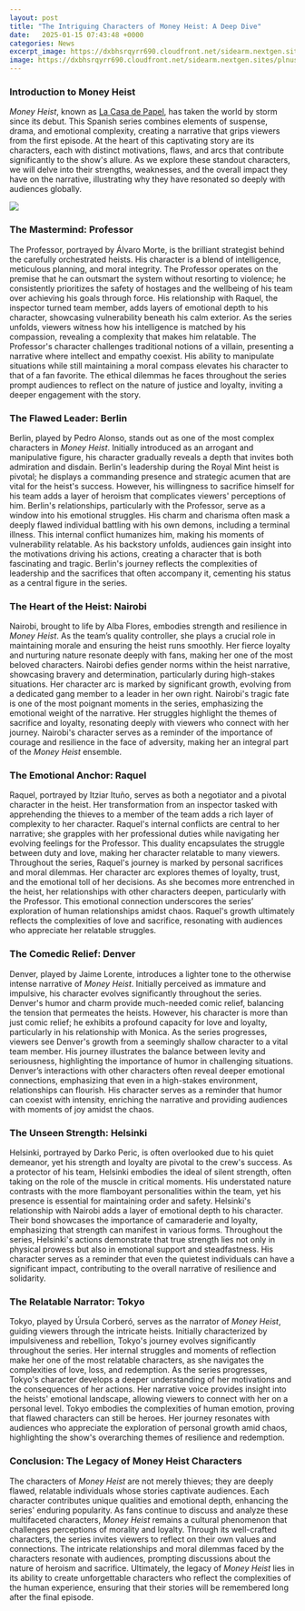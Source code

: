 ```yaml
---
layout: post
title: "The Intriguing Characters of Money Heist: A Deep Dive"
date:   2025-01-15 07:43:48 +0000
categories: News
excerpt_image: https://dxbhsrqyrr690.cloudfront.net/sidearm.nextgen.sites/plnusealions.com/images/responsive_2023/default_image.png
image: https://dxbhsrqyrr690.cloudfront.net/sidearm.nextgen.sites/plnusealions.com/images/responsive_2023/default_image.png
---
```


### Introduction to Money Heist
*Money Heist*, known as [La Casa de Papel](https://more.io.vn/en/Money_Heist), has taken the world by storm since its debut. This Spanish series combines elements of suspense, drama, and emotional complexity, creating a narrative that grips viewers from the first episode. At the heart of this captivating story are its characters, each with distinct motivations, flaws, and arcs that contribute significantly to the show's allure. As we explore these standout characters, we will delve into their strengths, weaknesses, and the overall impact they have on the narrative, illustrating why they have resonated so deeply with audiences globally.

![](https://dxbhsrqyrr690.cloudfront.net/sidearm.nextgen.sites/plnusealions.com/images/responsive_2023/default_image.png)
### The Mastermind: Professor
The Professor, portrayed by Álvaro Morte, is the brilliant strategist behind the carefully orchestrated heists. His character is a blend of intelligence, meticulous planning, and moral integrity. The Professor operates on the premise that he can outsmart the system without resorting to violence; he consistently prioritizes the safety of hostages and the wellbeing of his team over achieving his goals through force. His relationship with Raquel, the inspector turned team member, adds layers of emotional depth to his character, showcasing vulnerability beneath his calm exterior.
As the series unfolds, viewers witness how his intelligence is matched by his compassion, revealing a complexity that makes him relatable. The Professor's character challenges traditional notions of a villain, presenting a narrative where intellect and empathy coexist. His ability to manipulate situations while still maintaining a moral compass elevates his character to that of a fan favorite. The ethical dilemmas he faces throughout the series prompt audiences to reflect on the nature of justice and loyalty, inviting a deeper engagement with the story.
### The Flawed Leader: Berlin
Berlin, played by Pedro Alonso, stands out as one of the most complex characters in *Money Heist*. Initially introduced as an arrogant and manipulative figure, his character gradually reveals a depth that invites both admiration and disdain. Berlin's leadership during the Royal Mint heist is pivotal; he displays a commanding presence and strategic acumen that are vital for the heist's success. However, his willingness to sacrifice himself for his team adds a layer of heroism that complicates viewers' perceptions of him.
Berlin's relationships, particularly with the Professor, serve as a window into his emotional struggles. His charm and charisma often mask a deeply flawed individual battling with his own demons, including a terminal illness. This internal conflict humanizes him, making his moments of vulnerability relatable. As his backstory unfolds, audiences gain insight into the motivations driving his actions, creating a character that is both fascinating and tragic. Berlin's journey reflects the complexities of leadership and the sacrifices that often accompany it, cementing his status as a central figure in the series.
### The Heart of the Heist: Nairobi
Nairobi, brought to life by Alba Flores, embodies strength and resilience in *Money Heist*. As the team’s quality controller, she plays a crucial role in maintaining morale and ensuring the heist runs smoothly. Her fierce loyalty and nurturing nature resonate deeply with fans, making her one of the most beloved characters. Nairobi defies gender norms within the heist narrative, showcasing bravery and determination, particularly during high-stakes situations.
Her character arc is marked by significant growth, evolving from a dedicated gang member to a leader in her own right. Nairobi's tragic fate is one of the most poignant moments in the series, emphasizing the emotional weight of the narrative. Her struggles highlight the themes of sacrifice and loyalty, resonating deeply with viewers who connect with her journey. Nairobi's character serves as a reminder of the importance of courage and resilience in the face of adversity, making her an integral part of the *Money Heist* ensemble.
### The Emotional Anchor: Raquel
Raquel, portrayed by Itziar Ituño, serves as both a negotiator and a pivotal character in the heist. Her transformation from an inspector tasked with apprehending the thieves to a member of the team adds a rich layer of complexity to her character. Raquel's internal conflicts are central to her narrative; she grapples with her professional duties while navigating her evolving feelings for the Professor. This duality encapsulates the struggle between duty and love, making her character relatable to many viewers.
Throughout the series, Raquel's journey is marked by personal sacrifices and moral dilemmas. Her character arc explores themes of loyalty, trust, and the emotional toll of her decisions. As she becomes more entrenched in the heist, her relationships with other characters deepen, particularly with the Professor. This emotional connection underscores the series’ exploration of human relationships amidst chaos. Raquel's growth ultimately reflects the complexities of love and sacrifice, resonating with audiences who appreciate her relatable struggles.
### The Comedic Relief: Denver
Denver, played by Jaime Lorente, introduces a lighter tone to the otherwise intense narrative of *Money Heist*. Initially perceived as immature and impulsive, his character evolves significantly throughout the series. Denver's humor and charm provide much-needed comic relief, balancing the tension that permeates the heists. However, his character is more than just comic relief; he exhibits a profound capacity for love and loyalty, particularly in his relationship with Monica.
As the series progresses, viewers see Denver's growth from a seemingly shallow character to a vital team member. His journey illustrates the balance between levity and seriousness, highlighting the importance of humor in challenging situations. Denver’s interactions with other characters often reveal deeper emotional connections, emphasizing that even in a high-stakes environment, relationships can flourish. His character serves as a reminder that humor can coexist with intensity, enriching the narrative and providing audiences with moments of joy amidst the chaos.
### The Unseen Strength: Helsinki
Helsinki, portrayed by Darko Peric, is often overlooked due to his quiet demeanor, yet his strength and loyalty are pivotal to the crew's success. As a protector of his team, Helsinki embodies the ideal of silent strength, often taking on the role of the muscle in critical moments. His understated nature contrasts with the more flamboyant personalities within the team, yet his presence is essential for maintaining order and safety.
Helsinki's relationship with Nairobi adds a layer of emotional depth to his character. Their bond showcases the importance of camaraderie and loyalty, emphasizing that strength can manifest in various forms. Throughout the series, Helsinki's actions demonstrate that true strength lies not only in physical prowess but also in emotional support and steadfastness. His character serves as a reminder that even the quietest individuals can have a significant impact, contributing to the overall narrative of resilience and solidarity.
### The Relatable Narrator: Tokyo
Tokyo, played by Úrsula Corberó, serves as the narrator of *Money Heist*, guiding viewers through the intricate heists. Initially characterized by impulsiveness and rebellion, Tokyo's journey evolves significantly throughout the series. Her internal struggles and moments of reflection make her one of the most relatable characters, as she navigates the complexities of love, loss, and redemption.
As the series progresses, Tokyo's character develops a deeper understanding of her motivations and the consequences of her actions. Her narrative voice provides insight into the heists' emotional landscape, allowing viewers to connect with her on a personal level. Tokyo embodies the complexities of human emotion, proving that flawed characters can still be heroes. Her journey resonates with audiences who appreciate the exploration of personal growth amid chaos, highlighting the show's overarching themes of resilience and redemption.
### Conclusion: The Legacy of Money Heist Characters
The characters of *Money Heist* are not merely thieves; they are deeply flawed, relatable individuals whose stories captivate audiences. Each character contributes unique qualities and emotional depth, enhancing the series' enduring popularity. As fans continue to discuss and analyze these multifaceted characters, *Money Heist* remains a cultural phenomenon that challenges perceptions of morality and loyalty.
Through its well-crafted characters, the series invites viewers to reflect on their own values and connections. The intricate relationships and moral dilemmas faced by the characters resonate with audiences, prompting discussions about the nature of heroism and sacrifice. Ultimately, the legacy of *Money Heist* lies in its ability to create unforgettable characters who reflect the complexities of the human experience, ensuring that their stories will be remembered long after the final episode.